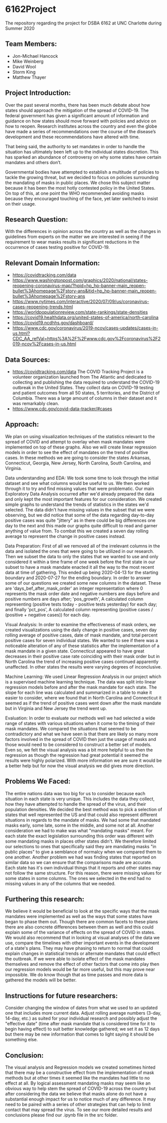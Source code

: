 # 6162Project
The repository regarding the project for DSBA 6162 at UNC Charlotte during Summer 2020


## Team Members:
* Jon-Michael Hancock
* Mike Weinberg
* David Wool
* Storm King
* Matthew Thayer


## Project Introduction:
Over the past several months, there has been much debate about how states should approach the mitigation of the spread of COVID-19. The federal government has given a significant amount of information and guidance on how states should move forward with policies and advice on how to reopen. Research institutes across the country and even the globe have made a series of recommendations over the course of the disease’s development and these recommendations have altered with time. 

That being said, the authority to set mandates in order to handle the situation has ultimately been left up to the individual states discretion. This has sparked an abundance of controversy on why some states have certain mandates and others don’t.

Governmental bodies have attempted to establish a multitude of policies to tackle the growing threat, but we decided to focus on policies surrounding the mandating of masks in public places. We chose this subject matter because it has been the most hotly contested policy in the United States. On top of this, at one point the WHO recommended avoiding masks because they encouraged touching of the face, yet later switched to insist on their usage. 


## Research Question:
With the differences in opinion across the country as well as the changes in guidelines from experts on the matter we are interested in seeing if the requirement to wear masks results in significant reductions in the occurrence of cases testing positive for COVID-19. 


## Relevant Domain Information:
* https://covidtracking.com/data
* https://www.washingtonpost.com/graphics/2020/national/states-reopening-coronavirus-map/?hpid=hp_hp-banner-main_reopen-bullet%3Ahomepage%2Fstory-ans&itid=hp_hp-banner-main_reopen-bullet%3Ahomepage%2Fstory-ans
* https://www.nytimes.com/interactive/2020/07/09/us/coronavirus-cases-reopening-trends.html
* https://worldpopulationreview.com/state-rankings/state-densities
* https://covid19.healthdata.org/united-states-of-america/north-carolina
* https://covid19.ncdhhs.gov/dashboard/
* https://www.cdc.gov/coronavirus/2019-ncov/cases-updates/cases-in-us.html?CDC_AA_refVal=https%3A%2F%2Fwww.cdc.gov%2Fcoronavirus%2F2019-ncov%2Fcases-in-us.html


## Data Sources:
* https://covidtracking.com/data
The COVID Tracking Project is a volunteer organization launched from The Atlantic and dedicated to collecting and publishing the data required to understand the COVID-19 outbreak in the United States. They collect data on COVID-19 testing and patient outcomes from all 50 states, 5 territories, and the District of Columbia.
There was a large amount of columns in their dataset and it was remarkably clean.
* https://www.cdc.gov/covid-data-tracker/#cases


## Approach:
We plan on using visualization techniques of the statistics relevant to the spread of COVID and attempt to overlay when mask mandates were implemented on top of these graphs. Also we will create linear regression models in order to see the effect of mandates on the trend of positive cases. In these methods we are going to consider the states Arkansas, Connecticut, Georgia, New Jersey, North Carolina, South Carolina, and Virginia.

Data understanding and EDA: 
We took some time to look through the initial dataset and see what columns would be useful to us. We then worked through it to try and find missing values that were problematic. Our main Exploratory Data Analysis occurred after we'd already prepared the data and only kept the most important features for our consideration. We created simple graphs to understand the trends of statistics in the states we'd selected. The data didn't have missing values in the subset that we were observing, but we did notice that some of the data regarding day-to-day positive cases was quite "jittery" as in there could be big differences one day to the next and this made our graphs quite difficult to read and garner anything of value from. To combat this we created a seven day rolling average to represent the change in positive cases instead. 

Data Preparation:
First of all we removed all of the irrelevant columns in the data and isolated the ones that were going to be utilized in our research. Then we subset the data to only the states that we wanted to use and only considered it within a time frame of one week before the first state in our subset to have a mask mandate enacted it all the way to the most recent data at time of gathering. This ended up being 2020-04-13 for the starting boundary and  2020-07-27 for the ending boundary. In order to answer some of our questions we created some new columns in the dataset. These are 'days_bef_after_mask_order' an integer representation where 0 represents the mask order date and negative numbers are days before and positive numbers are days after; 'pos_growth',  A calculated column representing (positive tests today - positive tests yesterday) for each day; and finally 'pct_pos', A calculated column representing (positive cases / (positive + negative cases)) for each day.

Visual Analysis:
In order to examine the effectiveness of mask orders, we created visualizations using the daily change in positive cases, seven day rolling average of positive cases, date of mask mandate, and total percent positive cases for seven individual states. We wanted to see if there was a noticeable alteration of any of these statistics after the implementation of a mask mandate in a given state. Connecticut appeared to have great decreases in their positive case rate coinciding with their mask order but in North Carolina the trend of increasing positive cases continued apparently unaffected. In other states the results were varying degrees of inconclusive.

Machine Learning:
We used Linear Regression Analysis in our project which is a supervised machine learning technique. The data was split into linear regression models before and after the mask mandate for each state. The slope for each line was calculated and summarized in a table to make it easier to consider, where we found that in North Carolina and Connecticut it seemed as if the trend of positive cases went down after the mask mandate but in Virginia and New Jersey the trend went up. 

Evaluation:
In order to evaluate our methods well we had selected a wide range of states with various situations when it come to the timing of their mask mandates. We compared the situations that seemed to be contradictory and what we have seen is that there are likely so many more factors involved in the spread of COVID then just the usage of masks and those would need to be considered to construct a better set of models. Even so, we felt the visual analysis was a bit more helpful to us then the regression as though the regression had great potential it seemed the results were highly polarized. With more information we are sure it would be a better help but for now the visual analysis we did gives more direction. 


## Problems We Faced:
The entire nations data was too big for us to consider because each situation in each state is very unique. This includes the data they collect, how they have attempted to handle the spread of the virus, and their population densities. We decided the best method was to pick a selection of states that well represented the US and that could also represent different situations in regards to the mandate of masks. We had some that mandated masks early, some late, some in the middle, and some not at all. Another consideration we had to make was what "mandating masks" meant. For each state the exact legislation surrounding this order was different with some mandating masks in places other states didn't. We therefore limited our selections to ones that specifically said they are mandating masks "in public places" to give a semblance of normalcy when we compared them to one another. Another problem we had was finding states that reported on similar data so we can ensure that the comparisons made are accurate. Each state has it's own individual things that it reports and other states may not follow the same structure. For this reason, there were missing values for some states in some columns. The ones we selected in the end had no missing values in any of the columns that we needed.


## Furthering this research: 
We believe it would be beneficial to look at the specific ways that the mask mandates were implemented as well as the ways that some states have began to phase them out. Though there are common facets to these plans there are also concrete differences between them as well and this could explain some of the variance of effects on the spread of COVID in states. We would also recommend that in looking at visual analyses of the data we use, compare the timelines with other important events in the development of a state's plans. They may have phasing to return to normal that could explain changes in statistical trends or alternate mandates that could effect the outbreak. If we were able to isolate effect of the mask mandates themselves and remove the effect of other factors that come into play then our regression models would be far more useful, but this may prove near impossible. We do know though that as time passes and more data is gathered the models will be better. 


## Instructions for future researchers: 
Consider changing the window of dates from what we used to an updated one that includes more current data. Adjust rolling average numbers (3-day, 14-day, etc.) as suited for your individual research and possibly adjust the "effective date" (time after mask mandate that is considered time for it to begin having effect) to suit better knowledge gathered; we set it as 12 days but there may be new information that comes to light saying it should be something else. 


## Conclusion:
The visual analysis and Regression models we created sometimes hinted that there may be a constructive effect from the implementation of mask methods but at other times it seemed like the mandates had little to no effect at all. By logical assessment mandating masks may seem like an obvious way to help stem the spread of COVID-19 across the country but after considering the data we believe that masks alone do not have a substantial enough impact for us to notice much of any difference. It may need to be paired with a series of other strategies that can help to limit contact that may spread the virus. To see our more detailed results and conclusions please find our .ipynb file in the src folder.
